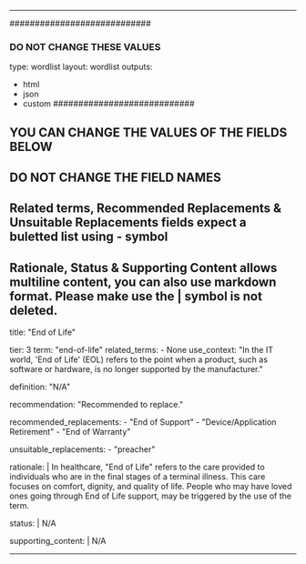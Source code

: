 ---

############################
### DO NOT CHANGE THESE VALUES ###
type: wordlist
layout: wordlist
outputs:
- html
- json
- custom
############################

## YOU CAN CHANGE THE VALUES OF THE FIELDS BELOW ##
## DO NOT CHANGE THE FIELD NAMES ##

## Related terms, Recommended Replacements & Unsuitable Replacements fields expect a buletted list using - symbol ##

## Rationale, Status & Supporting Content allows multiline content, you can also use markdown format. Please make use the | symbol is not deleted.

title: "End of Life"

tier: 3
term: "end-of-life"
related_terms:
    - None
use_context: "In the IT world, 'End of Life' (EOL) refers to the point when a product, such as software or hardware, is no longer supported by the manufacturer."

definition: "N/A"

recommendation: "Recommended to replace."

recommended_replacements:
    - "End of Support"
    - "Device/Application Retirement"
    - "End of Warranty"

unsuitable_replacements:
    - "preacher"

rationale: |
    In healthcare, "End of Life" refers to the care provided to individuals who are in the final stages of a terminal illness. This care focuses on comfort, dignity, and quality of life. People who may have loved ones going through End of Life support, may be triggered by the use of the term.

status: |
    N/A

supporting_content: |
    N/A

---